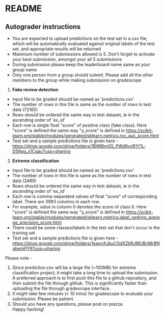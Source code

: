 # README

## Autograder instructions

- You are expected to upload predictions on the test set in a csv file, which will be automatically evaluated against original labels of the test set, and appropriate results will be returned  
- Maximum number of submissions allowed is 5. Don't forget to activate your best submission, amongst your all 5 submissions  
- During submission please keep the leaderboard name same as your group name  
- Only one person from a group should submit. Please add all the other members to the group while making submission on gradescope  

1) **Fake review detection**  
- Input file to be graded should be named as 'predictions.csv'  
- The number of rows in this file is same as the number of rows in test data (72165)  
- Rows should be ordered the same way in test dataset, ie in the ascending order of 'ex_id'  
- Each row is single float "score" of positive class (fake class). Here "score" is defined the same way "y_score" is defined in 
https://scikit-learn.org/stable/modules/generated/sklearn.metrics.roc_auc_score.html  
- Test set and a sample predictions file is given here - https://drive.google.com/drive/folders/1BWBlmG5_PWd9yzR1Y1L-D59qg_x1Cgac?usp=sharing   

2) **Extreme classification**  
- Input file to be graded should be named as 'predictions.csv'  
- The number of rows in this file is same as the number of rows in test data (2489)  
- Rows should be ordered the same way in test dataset, ie in the ascending order of 'ex_id'  
- Each row is comma-separated values of float "score" of corresponding label. There are 3993 columns in each row.  
- For example, value in column 0 denotes the score of class 0. Here "score" is defined the same way "y_score" is defined in 
https://scikit-learn.org/stable/modules/generated/sklearn.metrics.label_ranking_average_precision_score.html  
- There could be some classes/labels in the test set that don't occur in the training set  
- Test set and a sample predictions file is given here - https://drive.google.com/drive/folders/1eaonXJkuCGdXZkRJMUBnMrBNqberkPY6?usp=sharing  

Please note -  
1) Since prediction.csv will be a large file (~100MB) for extreme classification project, it might take a long time to upload the submission. A preferred approach is to first push this file to a github repository, and then submit the file through github. This is significantly faster than uploading the file through gradescope interface.  
2) It might take few minutes (< 10 mins) for gradescope to evaluate your submission. Please be patient.  
3) Should you have any questions, please post on piazza.  
Happy hacking!
